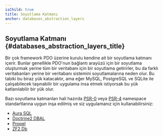 ```yaml
---
isChild: true
title: Soyutlama Katmanı
anchor: databases_abstraction_layers
---
```


## Soyutlama Katmanı {#databases_abstraction_layers_title}

Bir çok framework PDO üzerine kurulu kendine ait bir soyutlama katmanı içerir.
Bunlar genellikle PDO'nun bağlantı arayüzü için bir soyutlama oluşturmak yerine
tüm bir veritabanı için bir soyutlama getirirler, bu da farklı veritabanları
yerine bir veritabanı sistemini soyutlamalarına neden olur. Bu tabiki bu biraz 
yük katacaktır, ama eğer MySQL, PostgreSQL ve SQLite ile çalışabilecek taşınabilir 
bir uygulama insa etmek istiyorsak bu yük katlanılabilir bir yük olur.

Bazı soyutlama katmanları hali hazırda [PSR-0][psr0] veya [PSR-4][psr4] namespace 
standartlarına uygun inşa edilmiş ve siz uygulamanız için kullanabilirsiniz:

* [Aura SQL][6]
* [Doctrine2 DBAL][2]
* [Propel][7]
* [ZF2 Db][4]

[1]: http://www.php.net/manual/en/book.pdo.php
[2]: http://www.doctrine-project.org/projects/dbal.html
[4]: http://packages.zendframework.com/docs/latest/manual/en/index.html#zend-db
[6]: https://github.com/auraphp/Aura.Sql
[7]: http://propelorm.org/Propel/

[psr0]: https://github.com/php-fig/fig-standards/blob/master/accepted/PSR-0.md
[psr4]: https://github.com/php-fig/fig-standards/blob/master/accepted/PSR-4-autoloader.md
